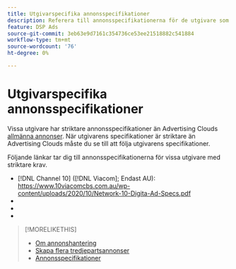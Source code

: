 ```yaml
---
title: Utgivarspecifika annonsspecifikationer
description: Referera till annonsspecifikationerna för de utgivare som stöds.
feature: DSP Ads
source-git-commit: 3eb63e9d7161c354736ce53ee21518882c541884
workflow-type: tm+mt
source-wordcount: '76'
ht-degree: 0%

---
```


# Utgivarspecifika annonsspecifikationer

Vissa utgivare har striktare annonsspecifikationer än Advertising Clouds [allmänna annonser](/help/dsp/assets/ad-specs.pdf).  När utgivarens specifikationer är striktare än Advertising Clouds måste du se till att följa utgivarens specifikationer.

Följande länkar tar dig till annonsspecifikationerna för vissa utgivare med striktare krav.

* [!DNL Channel 10] ([!DNL Viacom]; Endast AU): https://www.10viacomcbs.com.au/wp-content/uploads/2020/10/Network-10-Digita-Ad-Specs.pdf
* 
   [!DNL CBS Interactive Advanced Media]: https://cbsinteractive.com/advertising/ad-specs/list/cbs-interactive-advanced-media
* 
   [!DNL Hulu]: https://advertising.hulu.com/ad-products/video-commercial
* 

   [!DNL NBCUniversal]: https://together.nbcuni.com/nbcu-creative-guidelines

>[!MORELIKETHIS]
>
>* [Om annonshantering](ad-about.md)
>* [Skapa flera tredjepartsannonser](ad-create-multiple.md)
>* [Annonsspecifikationer](/help/dsp/assets/ad-specs.pdf)

